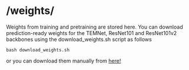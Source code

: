 # /weights/
Weights from training and pretraining are stored here.
You can download prediction-ready weights for the TEMNet, ResNet101 and ResNet101v2 backbones using the download_weights.sh script as follows
```
bash download_weights.sh
```
or you can download them manually from [here!](https://drive.google.com/drive/u/2/folders/1xVI2fNImtZ3lKu9vZOEjCVKcpEWb3p_7)
